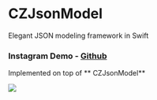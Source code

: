 # CZJsonModel
Elegant JSON modeling framework in Swift

### Instagram Demo - [Github](https://github.com/showt1me/CZInstagram)
Implemented on top of ** CZJsonModel**

<img src="./Documents/CZInstagram.gif">
